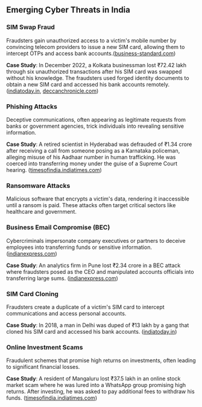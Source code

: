 
## **Emerging Cyber Threats in India**

### **SIM Swap Fraud**

Fraudsters gain unauthorized access to a victim's mobile number by convincing telecom providers to issue a new SIM card, allowing them to intercept OTPs and access bank accounts.([business-standard.com](https://www.business-standard.com/india-news/pvt-firm-owner-duped-of-rs-7-5-c-in-sim-swap-fraud-cops-recover-rs-4-65-cr-124122500104_1.html?utm_source=chatgpt.com "Pvt firm owner duped of Rs 7.5 c in SIM swap fraud, cops recover Rs 4.65 cr | India News - Business Standard"))

**Case Study**: In December 2022, a Kolkata businessman lost ₹72.42 lakh through six unauthorized transactions after his SIM card was swapped without his knowledge. The fraudsters used forged identity documents to obtain a new SIM card and accessed his bank accounts remotely. ([indiatoday.in](https://www.indiatoday.in/technology/news/story/kolkata-businessman-loses-rs-72-lakh-in-sim-swap-fraud-two-arrested-heres-how-you-can-stay-safe-2357387-2023-04-08?utm_source=chatgpt.com "Kolkata businessman loses Rs 72 lakh in SIM-swap fraud, two arrested, here’s how you can stay safe  - India Today"), [deccanchronicle.com](https://www.deccanchronicle.com/nation/current-affairs/210120/bizman-loses-rs-25l-in-sim-swap-cyber-fraud.html?utm_source=chatgpt.com "Bizman loses Rs 25L in SIM swap cyber fraud | Bizman loses Rs 25L in SIM swap cyber fraud"))

### **Phishing Attacks**

Deceptive communications, often appearing as legitimate requests from banks or government agencies, trick individuals into revealing sensitive information.

**Case Study**: A retired scientist in Hyderabad was defrauded of ₹1.34 crore after receiving a call from someone posing as a Karnataka policeman, alleging misuse of his Aadhaar number in human trafficking. He was coerced into transferring money under the guise of a Supreme Court hearing. ([timesofindia.indiatimes.com](https://timesofindia.indiatimes.com/city/hyderabad/retired-scientist-duped-of-rs-1-3-cr-after-threats-fake-sc-hearing/articleshow/121760020.cms?utm_source=chatgpt.com "Retired scientist duped of Rs 1.3 cr after threats, fake SC hearing"))

### **Ransomware Attacks**

Malicious software that encrypts a victim's data, rendering it inaccessible until a ransom is paid. These attacks often target critical sectors like healthcare and government.

### **Business Email Compromise (BEC)**

Cybercriminals impersonate company executives or partners to deceive employees into transferring funds or sensitive information.([indianexpress.com](https://indianexpress.com/article/cities/pune/pune-based-firm-loses-rs-1-9-crore-in-whale-phishing-attack-9881534/?utm_source=chatgpt.com "Pune-based firm loses Rs 1.9 crore in whale phishing attack | Pune News - The Indian Express"))

**Case Study**: An analytics firm in Pune lost ₹2.34 crore in a BEC attack where fraudsters posed as the CEO and manipulated accounts officials into transferring large sums. ([indianexpress.com](https://indianexpress.com/article/cities/pune/pune-firm-whale-phishing-attack-9903997/?utm_source=chatgpt.com "Analytics firm in Pune loses Rs 2.34 crore in ‘whale phishing’ attack | Pune News - The Indian Express"))

### **SIM Card Cloning**

Fraudsters create a duplicate of a victim's SIM card to intercept communications and access personal accounts.

**Case Study**: In 2018, a man in Delhi was duped of ₹13 lakh by a gang that cloned his SIM card and accessed his bank accounts. ([indiatoday.in](https://www.indiatoday.in/mail-today/story/sim-swapping-gang-dupes-man-of-rs-13-lakh-1274908-2018-07-01?utm_source=chatgpt.com "SIM-swapping gang dupes man of Rs 13 lakh"))

### **Online Investment Scams**

Fraudulent schemes that promise high returns on investments, often leading to significant financial losses.

**Case Study**: A resident of Mangaluru lost ₹37.5 lakh in an online stock market scam where he was lured into a WhatsApp group promising high returns. After investing, he was asked to pay additional fees to withdraw his funds. ([timesofindia.indiatimes.com](https://timesofindia.indiatimes.com/city/mangaluru/victim-loses-rs-37-lakh-in-online-scam/articleshow/121759888.cms?utm_source=chatgpt.com "Victim loses Rs 37 lakh in online scam"))


